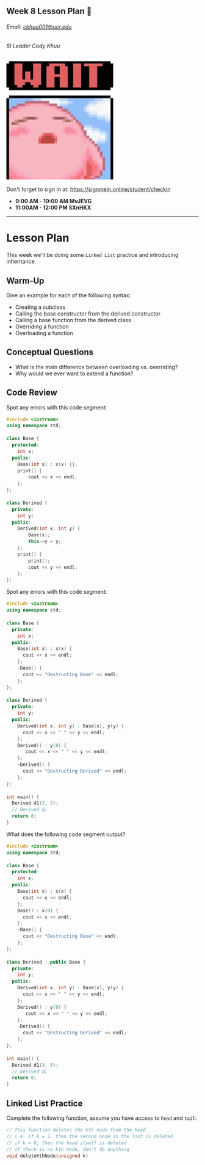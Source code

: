 ## Week 8 Lesson Plan :thinking:
###### Email: ckhuu001@ucr.edu
###### SI Leader Cody Khuu

![alt text](https://github.com/codyiskhuu/CS-12-SI-Winter-2020/blob/master/images/wait.jpg "Logo Title Text 1")

Don't forget to sign in at: https://signmein.online/student/checkin
* **9:00 AM - 10:00 AM MvJEVG**
* **11:00AM - 12:00 PM SXnHKX**

---

# Lesson Plan

This week we'll be doing some `Linked List` practice and introducing inheritance.

## Warm-Up

Give an example for each of the following syntax:
* Creating a subclass
* Calling the base constructor from the derived constructor
* Calling a base function from the derived class
* Overriding a function
* Overloading a function

## Conceptual Questions

* What is the main difference between overloading vs. overriding?
* Why would we ever want to extend a function?

## Code Review

Spot any errors with this code segment:
```cpp
#include <iostream>
using namespace std;

class Base {
  protected:
  	int x;
  public:
    Base(int x) : x(x) {};
    print() {
        cout << x << endl;
    };
};

class Derived {
  private:
  	int y;
  public:
    Derived(int x, int y) {
        Base(x);
        this->y = y;
    };
    print() {
        print();
        cout << y << endl;
    };
};
```

Spot any errors with this code segment:
```cpp
#include <iostream>
using namespace std;

class Base {
  private:
  	int x;
  public:
    Base(int x) : x(x) {
      cout << x << endl;
    };
  	~Base() {
      cout << "Destructing Base" << endl;
    };
};

class Derived {
  private:
  	int y;
  public:
    Derived(int x, int y) : Base(x), y(y) {
      cout << x << " " << y << endl;
    };
    Derived() : y(0) {
       cout << x << " " << y << endl;
    };
  	~Derived() {
      cout << "Destructing Derived" << endl;
    };
};

int main() {
  Derived d1(3, 5);
  // Derived d;
  return 0;
}
```

What does the following code segment output?
```cpp
#include <iostream>
using namespace std;

class Base {
  protected:
  	int x;
  public:
    Base(int x) : x(x) {
      cout << x << endl;
    };
    Base() : x(0) {
      cout << x << endl;
    }; 
  	~Base() {
      cout << "Destructing Base" << endl;
    };
};

class Derived : public Base {
  private:
  	int y;
  public:
    Derived(int x, int y) : Base(x), y(y) {
      cout << x << " " << y << endl;
    };
    Derived() : y(0) {
       cout << x << " " << y << endl;
    };
  	~Derived() {
      cout << "Destructing Derived" << endl;
    };
};

int main() {
  Derived d1(3, 5);
  // Derived d;
  return 0;
}
```

## Linked List Practice

Complete the following function, assume you have access to `head` and `tail`:


```cpp
// This function deletes the kth node from the head
// i.e. if k = 1, then the second node in the list is deleted
// if k = 0, then the head itself is deleted
// if there is no kth node, don't do anything
void deleteKthNode(unsigned k)
```
